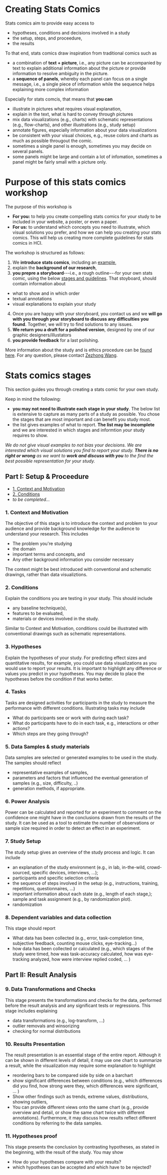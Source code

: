 # Creating Stats Comics

Stats comics aim to provide easy access to
* hypotheses, conditions and decisions involved in a study
* the setup, steps, and proceedure, 
* the results

To that end, stats comics draw inspiration from traditional comics such as
* a combination of __text + picture__, i.e., any picture can be accompanied by text to explain additional information about the picture or provide information to resolve ambiguity in the picture. 
* a __sequence of panels__, whereby each panel can focus on a single message, i.e., a single piece of information while the sequence helps explaining more complex information

Especially for stats comcis, that means that __you can__
* illustrate in pictures what requires visual explanation, 
* explain in the text, what is hard to convey through pictures
* mix data visualizations (e.g., charts) with schematic representations (e.g., flow-charts), and other illustrations (e.g., study setup)
* annotate figures, especially information about your data visualizations
* be consistent with your visual choices, e.g., reuse colors and charts as much as possible througout the comic.
* sometimes a single panel is enough, sometimes you may decide on several panels. 
* some panels might be large and contain a lot of infomation, sometimes a panel might be fairly small with a picture only.

# Purpose of this stats comics workshop

The purpose of this workshop is 
* __For you:__ to help you create compelling stats comics for your study to be included in your website, a poster, or even a paper.
* __For us:__ to understand which concepts you need to illustrate, which visual solutions you prefer, and how we can help you creating your stats comics. This will help us creating more complete guidelines for stats comics in HCI.

The workshop is structured as follows: 
1. We __introduce stats comics__, including an [example](examples.html),
2. explain the __background of our research__, 
3. __you prepre a storyboard__---i.e., a rough outline---for your own stats comic, using the below [stages and guidelines](#stats-comics-stages). That stoyboard, should contain information about 
  * what to show and in which order
  * textual annotations
  * visual explanations to explain your study 
4. Once you are happy with your storyboard, you contact us and we __will go with you through your storyboard to discuss any  difficulties you found__. Together, we will try to find solutions to any issues. 
5. __We return you a draft for a polished version__, designed by one of our graphic designers/illustators
6. __you provide feedback__ for a last polishing.
  
More information about the study and is ethics procedure can be [found here](workshop.html). For any question, please contact [Zezhong Wang](mailto:zezhong.wang@ed.ac.uk).

# Stats comics stages

This section guides you through creating a stats comic for your own study. 

Keep in mind the following:
* __you may not need to illustrate each stage in your study__. The below list is extensive to capture as many parts of a study as possible. You chose the stages that are most important and can benefit you study most.
* the list gives examples of what to report. __The list may be incomplete__ and we are interested in which stages and informtion _your_ study requires to show.

_We do not give visual examples to not bias your decisions. We are interested which visual solutions you find to report your study. __There is no right or wrong__ as we want to __work and discuss with you__ to the find the best possible representation for your study._ 

## Part I: Setup & Proceedure 

* [1. Context and Motivation](#context-and-motivation) 
* [2. Conditions](#conditions) 
* _to be completed..._

### 1. Context and Motivation
The objective of this stage is to introduce the context and problem to your audience and provide background knowledge for the audience to understand your research. This includes
* The problem you're studying
* the domain
* important terms and concepts, and 
* Any other background information you consider necessary

The context might be best introduced with conventional and schematic drawings, rather than data visualiztions.

### 2. Conditions
Explain the conditions you are testing in your study. 
This should include 
* any baseline technique(s), 
* features to be evaluated, 
* materials or devices involved in the study. 

Similar to Context and Motivation, conditions could be illustrated with conventional drawings such as schematic representations.

### 3. Hypotheses
Explain the hypotheses of your study. For predicting effect sizes and quantitative results, for example, you could use data visualizations as you would use to report your results. It is important to highlight any difference or values you predict in your hypotheses. You may decide to place the hypotheses before the condition if that works better.

### 4. Tasks
Tasks are designed activities for participants in the study to measure the performance with different conditions. Illustrating tasks may include
* What do participants see or work with during each task? 
* What do participants have to do in each task, e.g., interactions or other actions?
* Which steps are they going through? 

### 5. Data Samples & study materials
Data samples are selected or generated examples to be used in the study. The samples should reflect 
* representative examples of samples, 
* parameters and factors that influenced the eventual generation of samples (e.g., size, difficulty, ..)  
* generation methods, if appropriate. 

### 6. Power Analysis
Power can be calculated and reported for an experiment to comment on the confidence one might have in the conclusions drawn from the results of the study.  It can be used as a tool to estimate the number of observations or sample size required in order to detect an effect in an experiment.  

### 7. Study Setup
The study setup gives an overview of the study process and logic. It can include 
* an explanation of the study environment (e.g., in lab, in-the-wild, crowd-sourced, specific devices, interviews, ...); 
* participants and specific selection criteria
* the sequence of steps involved in the setup (e.g., instructions, training, repetitions, questionnaires, ...)
* important information about each state (e.g., length of each stage,); sample and task assignment (e.g., by randomization plot). 
* randomization


### 8. Dependent variables and data collection
This stage should report
* What data has been collected (e.g., error, task-completion time, subjective feedback, counting mouse clicks, eye-tracking...)
* how data has been collected or calculated (e.g., which stages of the study were timed, how was task-accuracy calculated, how was eye-tracking analyzed, how were interview replied coded, ... )

## Part II: Result Analysis

### 9. Data Transformations and Checks
This stage presents the transformations and checks for the data, performed before the result analysis and any significant tests or regressions. This stage includes explaining
* data transformations (e.g., log-transform, ...)
* outlier removals and winsorizing
* checking for normal distributions

### 10. Results Presentation
The result presentation is an essential stage of the entire report. Although it can be shown in different levels of detail, it may use one chart to summarize a result, while the visualization may require some explanation to highlight
* reordering bars to be compared side by side on a barchart
* show significant differences between conditions (e.g., which differences did you find, how strong were they, which differences were significant, ... )
* Show other findings such as trends, extreme values, distributions, showing outliers, 
* You can provide different views onto the same chart (e.g., provide overview and detail, or show the same chart twice with different annotations). Furthermore, it may discuss how results reflect different conditions by referring to the data samples.

### 11. Hypotheses proof
This stage presents the conclusion by contrasting hypotheses, as stated in the beginning, with the result of the study. You may show 
* How do your hypotheses compare with your results?
* which hypotheses can be accepted and which have to be rejected?
